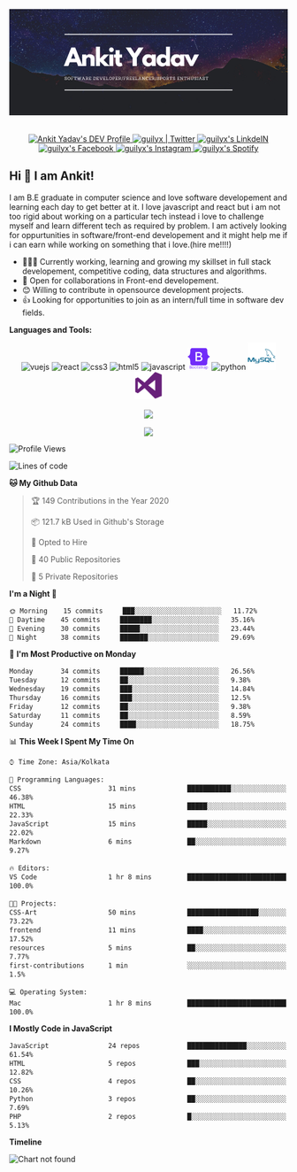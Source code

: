 <img src="https://github.com/imakki/Ankity/blob/master/assets/Ankit-cover.png/" width="1000">

<p align="center">
<br/>
<a href="https://dev.to/imakki">
  <img src="https://d2fltix0v2e0sb.cloudfront.net/dev-badge.svg" alt="Ankit Yadav's DEV Profile" height="30" width="30">
</a>
<a href="https://twitter.com/Fuk_raa_">
  <img alt="guilyx | Twitter" width="35px" src="https://image.flaticon.com/icons/svg/2111/2111703.svg" />
</a>
<a href="https://www.linkedin.com/in/ankityadav0105">
  <img alt="guilyx's LinkdeIN" width="35px" src="https://image.flaticon.com/icons/svg/2111/2111465.svg" />
</a>
<a href="https://www.facebook.com/Akyben10">
  <img alt="guilyx's Facebook" width="35px" src="https://image.flaticon.com/icons/svg/2111/2111342.svg" />
</a>
<a href="https://www.instagram.com/kyaankit">
  <img alt="guilyx's Instagram" width="35px" src="https://image.flaticon.com/icons/svg/2111/2111421.svg" />
</a>
<a href="https://open.spotify.com/playlist/37i9dQZF1Etk95D1JHlwAp">
  <img alt="guilyx's Spotify" width="35px" src="https://image.flaticon.com/icons/svg/2111/2111627.svg" />
</a>
</p>

## Hi 👋 I am Ankit!

I am B.E graduate in computer science and love software developement and learning each day to get better at it. I love javascript and react but i am not too rigid about working on a particular tech instead i love to challenge myself and learn different tech as required by problem.
I am actively looking for oppurtunities in software/front-end developement and it might help me if i can earn while working on something that i love.(hire me!!!!)

- 👨🏽‍💻 Currently working, learning and growing my skillset in full stack developement, competitive coding, data structures and algorithms.
- 🤝 Open for collaborations in Front-end developement.
- 😊 Willing to contribute in opensource development projects.
- 👍 Looking for opportunities to join as an intern/full time in software dev fields.

**Languages and Tools:**  

<p align="center"><img src=https://devicons.github.io/devicon/devicon.git/icons/vuejs/vuejs-original-wordmark.svg alt=vuejs width="40" height="40"/> <img src=https://devicons.github.io/devicon/devicon.git/icons/react/react-original-wordmark.svg alt=react width="40" height="40"/> <img src=https://devicons.github.io/devicon/devicon.git/icons/css3/css3-original-wordmark.svg alt=css3 width="40" height="40"/> <img src=https://devicons.github.io/devicon/devicon.git/icons/html5/html5-original-wordmark.svg alt=html5 width="40" height="40"/> <img src=https://devicons.github.io/devicon/devicon.git/icons/javascript/javascript-original.svg alt=javascript width="40" height="40"/> <img src=https://raw.githubusercontent.com/devicons/devicon/master/icons/bootstrap/bootstrap-plain-wordmark.svg alt=Bootstrap width="40" height="40"/> <img src=https://devicons.github.io/devicon/devicon.git/icons/python/python-original-wordmark.svg alt=python width="50" height="50"/>
 <img src=https://raw.githubusercontent.com/devicons/devicon/master/icons/mysql/mysql-plain-wordmark.svg alt=mysql width="50" height="50"/> 
 <img src=https://raw.githubusercontent.com/devicons/devicon/master/icons/visualstudio/visualstudio-plain.svg alt=vs-code width="50" height="50"/></p>

<p align="center">
<img align="center" src="https://github-readme-stats.vercel.app/api?username=imakki&show_icons=true&hide_border=true&hide=stars&theme=radical">
</p>

<p align="center">
<img align="center" src="https://github-readme-stats.vercel.app/api/top-langs/?username=imakki&layout=compact">
</p>

<!--START_SECTION:waka-->
![Profile Views](http://img.shields.io/badge/Profile%20Views-3-blue)

![Lines of code](https://img.shields.io/badge/From%20Hello%20World%20I%27ve%20Written-2.3%20million%20lines%20of%20code-blue)

**🐱 My Github Data** 

> 🏆 149 Contributions in the Year 2020
 > 
> 📦 121.7 kB Used in Github's Storage 
 > 
> 💼 Opted to Hire
 > 
> 📜 40 Public Repositories
 > 
> 🔑 5 Private Repositories 

**I'm a Night 🦉** 

```text
🌞 Morning    15 commits     ███░░░░░░░░░░░░░░░░░░░░░░   11.72% 
🌆 Daytime    45 commits     ████████░░░░░░░░░░░░░░░░░   35.16% 
🌃 Evening    30 commits     █████░░░░░░░░░░░░░░░░░░░░   23.44% 
🌙 Night      38 commits     ███████░░░░░░░░░░░░░░░░░░   29.69%

```
📅 **I'm Most Productive on Monday** 

```text
Monday       34 commits     ██████░░░░░░░░░░░░░░░░░░░   26.56% 
Tuesday      12 commits     ██░░░░░░░░░░░░░░░░░░░░░░░   9.38% 
Wednesday    19 commits     ███░░░░░░░░░░░░░░░░░░░░░░   14.84% 
Thursday     16 commits     ███░░░░░░░░░░░░░░░░░░░░░░   12.5% 
Friday       12 commits     ██░░░░░░░░░░░░░░░░░░░░░░░   9.38% 
Saturday     11 commits     ██░░░░░░░░░░░░░░░░░░░░░░░   8.59% 
Sunday       24 commits     ████░░░░░░░░░░░░░░░░░░░░░   18.75%

```


📊 **This Week I Spent My Time On** 

```text
⌚︎ Time Zone: Asia/Kolkata

💬 Programming Languages: 
CSS                      31 mins             ███████████░░░░░░░░░░░░░░   46.38% 
HTML                     15 mins             █████░░░░░░░░░░░░░░░░░░░░   22.33% 
JavaScript               15 mins             █████░░░░░░░░░░░░░░░░░░░░   22.02% 
Markdown                 6 mins              ██░░░░░░░░░░░░░░░░░░░░░░░   9.27%

🔥 Editors: 
VS Code                  1 hr 8 mins         █████████████████████████   100.0%

🐱‍💻 Projects: 
CSS-Art                  50 mins             ██████████████████░░░░░░░   73.22% 
frontend                 11 mins             ████░░░░░░░░░░░░░░░░░░░░░   17.52% 
resources                5 mins              ██░░░░░░░░░░░░░░░░░░░░░░░   7.77% 
first-contributions      1 min               ░░░░░░░░░░░░░░░░░░░░░░░░░   1.5%

💻 Operating System: 
Mac                      1 hr 8 mins         █████████████████████████   100.0%

```

**I Mostly Code in JavaScript** 

```text
JavaScript               24 repos            ███████████████░░░░░░░░░░   61.54% 
HTML                     5 repos             ███░░░░░░░░░░░░░░░░░░░░░░   12.82% 
CSS                      4 repos             ██░░░░░░░░░░░░░░░░░░░░░░░   10.26% 
Python                   3 repos             ██░░░░░░░░░░░░░░░░░░░░░░░   7.69% 
PHP                      2 repos             █░░░░░░░░░░░░░░░░░░░░░░░░   5.13%

```


**Timeline**

![Chart not found](https://github.com/imakki/imakki/blob/master/charts/bar_graph.png) 


<!--END_SECTION:waka-->

